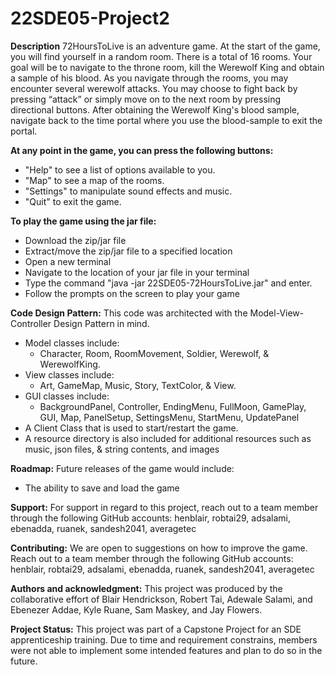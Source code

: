 # 22SDE05-Project2

**Description**
72HoursToLive is an adventure game. At the start of the game, you will
find yourself in a random room. There is a total of 16 rooms. Your goal will be to
navigate to the throne room, kill the Werewolf King and obtain a sample of his
blood. As you navigate through the rooms, you may encounter several werewolf
attacks. You may choose to fight back by pressing “attack” or simply move on to the
next room by pressing directional buttons. 
After obtaining the Werewolf King's blood sample, navigate back to the time portal
where you use the blood-sample to exit the portal. 

**At any point in the game, you can press the following buttons:**
- "Help" to see a list of options available to you.
- "Map" to see a map of the rooms.
- "Settings" to manipulate sound effects and music.
- "Quit" to exit the game.

**To play the game using the jar file:**
- Download the zip/jar file
- Extract/move the zip/jar file to a specified location
- Open a new terminal 
- Navigate to the location of your jar file in your terminal
- Type the command "java -jar 22SDE05-72HoursToLive.jar" and enter. 
- Follow the prompts on the screen to play your game
  
**Code Design Pattern:**
This code was architected with the Model-View-Controller Design Pattern in mind.
- Model classes include:
  - Character, Room, RoomMovement, Soldier, Werewolf, & WerewolfKing.
- View classes include:  
  - Art, GameMap, Music, Story, TextColor, & View.
- GUI classes include:  
  - BackgroundPanel, Controller, EndingMenu, FullMoon, GamePlay, GUI, Map, PanelSetup, SettingsMenu, StartMenu, UpdatePanel 
- A Client Class that is used to start/restart the game.
- A resource directory is also included for additional resources such as music, json files, & string contents, and images
  
**Roadmap:**
Future releases of the game would include:
- The ability to save and load the game
  
**Support:**
For support in regard to this project,  reach out to a team member through the following GitHub accounts:
henblair, robtai29, adsalami, ebenadda, ruanek, sandesh2041, averagetec

  
**Contributing:**
We are open to suggestions on how to improve the game. Reach out to a team member through the following GitHub accounts:
henblair, robtai29, adsalami, ebenadda, ruanek, sandesh2041, averagetec

**Authors and acknowledgment:**
This project was produced by the collaborative effort of Blair Hendrickson, Robert
Tai, Adewale Salami, and Ebenezer Addae, Kyle Ruane, Sam Maskey, and Jay Flowers.
  
**Project Status:**
This project was part of a Capstone Project for an SDE apprenticeship training. Due
to time and requirement constrains, members were not able to implement some
intended features and plan to do so in the future.

